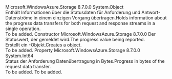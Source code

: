 <Type Name="StorageProgress" FullName="Microsoft.WindowsAzure.Storage.Core.Util.StorageProgress">
  <TypeSignature Language="C#" Value="public sealed class StorageProgress" />
  <TypeSignature Language="ILAsm" Value=".class public auto ansi sealed beforefieldinit StorageProgress extends System.Object" />
  <TypeSignature Language="DocId" Value="T:Microsoft.WindowsAzure.Storage.Core.Util.StorageProgress" />
  <TypeSignature Language="VB.NET" Value="Public NotInheritable Class StorageProgress" />
  <TypeSignature Language="F#" Value="type StorageProgress = class" />
  <AssemblyInfo>
    <AssemblyName>Microsoft.WindowsAzure.Storage</AssemblyName>
    <AssemblyVersion>8.7.0.0</AssemblyVersion>
  </AssemblyInfo>
  <Base>
    <BaseTypeName>System.Object</BaseTypeName>
  </Base>
  <Interfaces />
  <Docs>
    <summary>
            <span data-ttu-id="d6977-101">Enthält Informationen über die Statusdaten für Anforderung und Antwort-Datenströme in einem einzigen Vorgang übertragen.</span><span class="sxs-lookup"><span data-stu-id="d6977-101">Holds information about the progress data transfers for both request and response streams in a single operation.</span></span>
            </summary>
    <remarks>To be added.</remarks>
  </Docs>
  <Members>
    <Member MemberName=".ctor">
      <MemberSignature Language="C#" Value="public StorageProgress (long bytesTransferred);" />
      <MemberSignature Language="ILAsm" Value=".method public hidebysig specialname rtspecialname instance void .ctor(int64 bytesTransferred) cil managed" />
      <MemberSignature Language="DocId" Value="M:Microsoft.WindowsAzure.Storage.Core.Util.StorageProgress.#ctor(System.Int64)" />
      <MemberSignature Language="VB.NET" Value="Public Sub New (bytesTransferred As Long)" />
      <MemberSignature Language="F#" Value="new Microsoft.WindowsAzure.Storage.Core.Util.StorageProgress : int64 -&gt; Microsoft.WindowsAzure.Storage.Core.Util.StorageProgress" Usage="new Microsoft.WindowsAzure.Storage.Core.Util.StorageProgress bytesTransferred" />
      <MemberType>Constructor</MemberType>
      <AssemblyInfo>
        <AssemblyName>Microsoft.WindowsAzure.Storage</AssemblyName>
        <AssemblyVersion>8.7.0.0</AssemblyVersion>
      </AssemblyInfo>
      <Parameters>
        <Parameter Name="bytesTransferred" Type="System.Int64" />
      </Parameters>
      <Docs>
        <param name="bytesTransferred"><span data-ttu-id="d6977-102">Der Statuswert, der gemeldet wird.</span><span class="sxs-lookup"><span data-stu-id="d6977-102">The progress value being reported.</span></span></param>
        <summary>
            <span data-ttu-id="d6977-103">Erstellt ein <see cref="T:Microsoft.WindowsAzure.Storage.Core.Util.StorageProgress" />-Objekt.</span><span class="sxs-lookup"><span data-stu-id="d6977-103">Creates a <see cref="T:Microsoft.WindowsAzure.Storage.Core.Util.StorageProgress" /> object.</span></span>
            </summary>
        <remarks>To be added.</remarks>
      </Docs>
    </Member>
    <Member MemberName="BytesTransferred">
      <MemberSignature Language="C#" Value="public long BytesTransferred { get; }" />
      <MemberSignature Language="ILAsm" Value=".property instance int64 BytesTransferred" />
      <MemberSignature Language="DocId" Value="P:Microsoft.WindowsAzure.Storage.Core.Util.StorageProgress.BytesTransferred" />
      <MemberSignature Language="VB.NET" Value="Public ReadOnly Property BytesTransferred As Long" />
      <MemberSignature Language="F#" Value="member this.BytesTransferred : int64" Usage="Microsoft.WindowsAzure.Storage.Core.Util.StorageProgress.BytesTransferred" />
      <MemberType>Property</MemberType>
      <AssemblyInfo>
        <AssemblyName>Microsoft.WindowsAzure.Storage</AssemblyName>
        <AssemblyVersion>8.7.0.0</AssemblyVersion>
      </AssemblyInfo>
      <ReturnValue>
        <ReturnType>System.Int64</ReturnType>
      </ReturnValue>
      <Docs>
        <summary>
            <span data-ttu-id="d6977-104">Status der Anforderung Datenübertragung in Bytes.</span><span class="sxs-lookup"><span data-stu-id="d6977-104">Progress in bytes of the request data transfer.</span></span>
            </summary>
        <value>To be added.</value>
        <remarks>To be added.</remarks>
      </Docs>
    </Member>
  </Members>
</Type>